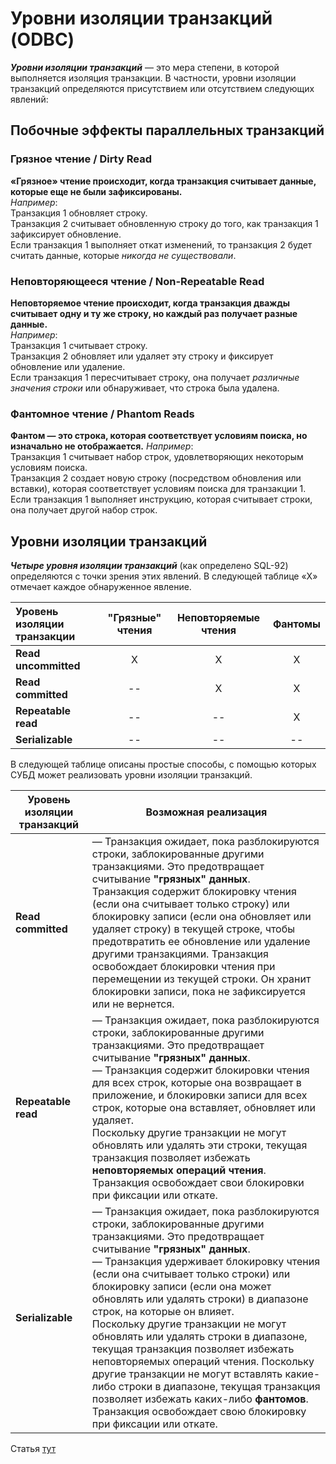 # Уровни изоляции транзакций (ODBC)

***Уровни изоляции транзакций*** — это мера степени, в которой выполняется изоляция
транзакции. В частности, уровни изоляции транзакций определяются присутствием или
отсутствием следующих явлений:

##  Побочные эффекты параллельных транзакций  
### Грязное чтение / Dirty Read <br> 
**«Грязное» чтение происходит, когда транзакция считывает данные, которые 
еще не были зафиксированы.**<br> 
*Например*: <br>
Транзакция 1 обновляет строку. <br>
Транзакция 2 считывает обновленную строку до того, как транзакция 1 зафиксирует
обновление. <br>
Если транзакция 1 выполняет откат изменений, то транзакция 2 будет считать данные,
которые *никогда не существовали*.

### Неповторяющееся чтение / Non-Repeatable Read
**Неповторяемое чтение происходит, когда транзакция дважды считывает 
одну и ту же строку, но каждый раз получает разные данные.** <br>
*Например*: <br>
Транзакция 1 считывает строку. <br>
Транзакция 2 обновляет или удаляет эту строку и фиксирует обновление или удаление. <br>
Если транзакция 1 пересчитывает строку, она получает *различные значения строки* 
или обнаруживает, что строка была удалена.

### Фантомное чтение / Phantom Reads
**Фантом — это строка, которая соответствует условиям поиска, но изначально не 
отображается.**
*Например*: <br>
Транзакция 1 считывает набор строк, удовлетворяющих некоторым условиям поиска. <br>
Транзакция 2 создает новую строку (посредством обновления или вставки), которая 
соответствует условиям поиска для транзакции 1. <br>
Если транзакция 1 выполняет инструкцию, которая считывает строки, она получает 
другой набор строк.

## Уровни изоляции транзакций
***Четыре уровня изоляции транзакций*** (как определено SQL-92) определяются с точки зрения этих явлений. 
В следующей таблице «X» отмечает каждое обнаруженное явление.

| Уровень изоляции транзакции | "Грязные" чтения | Неповторяемые чтения | Фантомы |
|:----------------------------|:----------------:|:--------------------:|:-------:|
| **Read uncommitted**        |        X         |          X           |    X    |
| **Read committed**          |        --        |          X           |    X    |
| **Repeatable read**         |        --        |          --          |    X    |
| **Serializable**            |        --        |          --          |   --    |

В следующей таблице описаны простые способы, с помощью которых СУБД может реализовать уровни изоляции транзакций.

| Уровень изоляции транзакций	 | Возможная реализация                                                                                                                                                                                                                                                                                                                                                                                                                                                                                                                                                                                                                                                                                          |
|------------------------------|---------------------------------------------------------------------------------------------------------------------------------------------------------------------------------------------------------------------------------------------------------------------------------------------------------------------------------------------------------------------------------------------------------------------------------------------------------------------------------------------------------------------------------------------------------------------------------------------------------------------------------------------------------------------------------------------------------------|
| **Read committed**           | — Транзакция ожидает, пока разблокируются строки, заблокированные другими транзакциями. Это предотвращает считывание **"грязных" данных**. <br> Транзакция содержит блокировку чтения (если она считывает только строку) или блокировку записи (если она обновляет или удаляет строку) в текущей строке, чтобы предотвратить ее обновление или удаление другими транзакциями. Транзакция освобождает блокировки чтения при перемещении из текущей строки. Он хранит блокировки записи, пока не зафиксируется или не вернется.                                                                                                                                                                                 |                                                                                                                                                                                                                                                                                                                                                                                                                                                                                                                                                                                                                                                                                                                        
| **Repeatable read**          | — Транзакция ожидает, пока разблокируются строки, заблокированные другими транзакциями. Это предотвращает считывание **"грязных" данных**. <br> — Транзакция содержит блокировки чтения для всех строк, которые она возвращает в приложение, и блокировки записи для всех строк, которые она вставляет, обновляет или удаляет. <br>Поскольку другие транзакции не могут обновлять или удалять эти строки, текущая транзакция позволяет избежать **неповторяемых операций чтения**. Транзакция освобождает свои блокировки при фиксации или откате.                                                                                                                                                            |
| **Serializable**             | — Транзакция ожидает, пока разблокируются строки, заблокированные другими транзакциями. Это предотвращает считывание **"грязных" данных**. <br>— Транзакция удерживает блокировку чтения (если она считывает только строки) или блокировку записи (если она может обновлять или удалять строки) в диапазоне строк, на которые он влияет. <br>Поскольку другие транзакции не могут обновлять или удалять строки в диапазоне, текущая транзакция позволяет избежать неповторяемых операций чтения. Поскольку другие транзакции не могут вставлять какие-либо строки в диапазоне, текущая транзакция позволяет избежать каких-либо **фантомов**. Транзакция освобождает свою блокировку при фиксации или откате. |

Статья [тут](https://docs.microsoft.com/ru-ru/sql/odbc/reference/develop-app/transaction-isolation-levels?view=sql-server-ver16) 